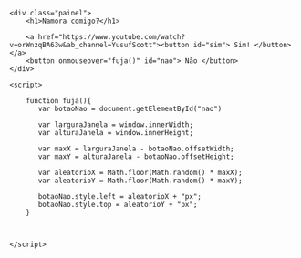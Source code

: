 <!DOCTYPE html>
<html lang="pt-br">
<head>
    <meta charset="UTF-8">
    <meta name="viewport" content="width=device-width, initial-scale=1.0">
    <title>Date misterioso</title>
    <style>

    body{
        background-color: red;
    }
    .painel{
        margin: auto;
        width: 500px;
        height: 500px;
        text-align: center;
        padding-top: 100px;
        font-family: 'Franklin Gothic Medium', 'Arial Narrow', Arial, sans-serif;

    }

    .painel h1{
        color: white;
    }

    #sim{
        height: 40px;
        width: 60px;
        background-color: white;
        border: none;
        border-radius: 5px;
        margin-left: -80px;
    }

    #nao{
        position: absolute; 
        height: 40px;
        width: 60px;
        background-color: white;
        border: none;
        border-radius: 5px;
        margin-left: 20px;
    }
</style>
</head>

<body>
    
    <div class="painel">
        <h1>Namora comigo?</h1>

        <a href="https://www.youtube.com/watch?v=orWnzqBA63w&ab_channel=YusufScott"><button id="sim"> Sim! </button></a>
        <button onmouseover="fuja()" id="nao"> Não </button>
    </div>

    <script>

        function fuja(){
           var botaoNao = document.getElementById("nao")

           var larguraJanela = window.innerWidth;
           var alturaJanela = window.innerHeight;

           var maxX = larguraJanela - botaoNao.offsetWidth;
           var maxY = alturaJanela - botaoNao.offsetHeight;

           var aleatorioX = Math.floor(Math.random() * maxX);
           var aleatorioY = Math.floor(Math.random() * maxY);

           botaoNao.style.left = aleatorioX + "px";
           botaoNao.style.top = aleatorioY + "px";
        }


        
    </script>
</body>
</html>
